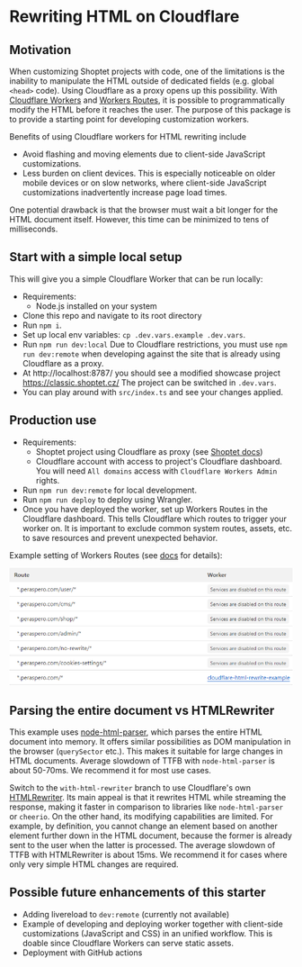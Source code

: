 # Rewriting HTML on Cloudflare

## Motivation
When customizing Shoptet projects with code, one of the limitations is the inability to manipulate the HTML outside of dedicated fields (e.g. global `<head>` code). Using Cloudflare as a proxy opens up this possibility. With [Cloudflare Workers](https://developers.cloudflare.com/workers/) and [Workers Routes](https://developers.cloudflare.com/workers/configuration/routing/routes/), it is possible to programmatically modify the HTML before it reaches the user. The purpose of this package is to provide a starting point for developing customization workers.

Benefits of using Cloudflare workers for HTML rewriting include
- Avoid flashing and moving elements due to client-side JavaScript customizations.
- Less burden on client devices. This is especially noticeable on older mobile devices or on slow networks, where client-side JavaScript customizations inadvertently increase page load times.

One potential drawback is that the browser must wait a bit longer for the HTML document itself. However, this time can be minimized to tens of milliseconds.

## Start with a simple local setup

This will give you a simple Cloudflare Worker that can be run locally:

- Requirements:
  - Node.js installed on your system
- Clone this repo and navigate to its root directory
- Run `npm i`.
- Set up local env variables: `cp .dev.vars.example .dev.vars`.
- Run `npm run dev:local` Due to Cloudflare restrictions, you must use `npm run dev:remote` when developing against the site that is already using Cloudflare as a proxy.
- At http://localhost:8787/ you should see a modified showcase project https://classic.shoptet.cz/ The project can be switched in `.dev.vars`.
- You can play around with `src/index.ts` and see your changes applied.

## Production use

- Requirements:
   - Shoptet project using Cloudflare as proxy (see [Shoptet docs](https://podpora.shoptet.cz/hc/cs/articles/7128655751826-Cloudflare))
   - Cloudflare account with access to project's Cloudflare dashboard. You will need `All domains` access with `Cloudflare Workers Admin` rights.
- Run `npm run dev:remote` for local development.
- Run `npm run deploy` to deploy using Wrangler.
- Once you have deployed the worker, set up Workers Routes in the Cloudflare dashboard. This tells Cloudflare which routes to trigger your worker on. It is important to exclude common system routes, assets, etc. to save resources and prevent unexpected behavior.

Example setting of Workers Routes (see [docs](https://developers.cloudflare.com/workers/configuration/routing/routes/) for details):

![Alt text](docs/routes-setting.png)

## Parsing the entire document vs HTMLRewriter
This example uses [node-html-parser](https://www.npmjs.com/package/node-html-parser), which parses the entire HTML document into memory. It offers similar possibilities as DOM manipulation in the browser (`querySector` etc.). This makes it suitable for large changes in HTML documents. Average slowdown of TTFB with `node-html-parser` is about 50-70ms. We recommend it for most use cases.

Switch to the `with-html-rewriter` branch to use Cloudflare's own [HTMLRewriter](https://developers.cloudflare.com/workers/runtime-apis/html-rewriter/). Its main appeal is that it rewrites HTML while streaming the response, making it faster in comparison to libraries like `node-html-parser` or `cheerio`. On the other hand, its modifying capabilities are limited. For example, by definition, you cannot change an element based on another element further down in the HTML document, because the former is already sent to the user when the latter is processed. The average slowdown of TTFB with HTMLRewriter is about 15ms. We recommend it for cases where only very simple HTML changes are required.

## Possible future enhancements of this starter
- Adding livereload to `dev:remote` (currently not available)
- Example of developing and deploying worker together with client-side customizations (JavaScript and CSS) in an unified workflow. This is doable since Cloudflare Workers can serve static assets.
- Deployment with GitHub actions
